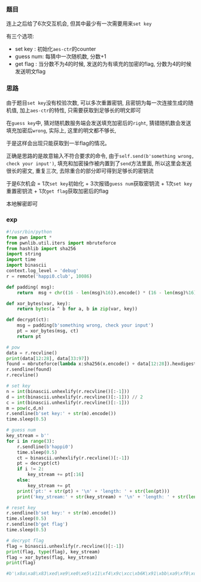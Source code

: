 ### 题目

连上之后给了6次交互机会, 但其中最少有一次需要用来`set key`

有三个选项:
+ set key : 初始化`aes-ctr`的counter
+ guess num: 每猜中一次随机数, 分数+1
+ get flag : 当分数不为4的时候, 发送的为有填充的加密的flag, 分数为4的时候发送明文flag

### 思路
由于题目`set key`没有校验次数, 可以多次重置密钥, 且密钥为每一次连接生成的随机值, 加上`aes-ctr`的特性, 只需要获取到足够长的明文即可

在`guess key`中, 猜对随机数服务端会发送填充加密后的`right`, 猜错随机数会发送填充加密后`wrong`, 实际上, 这里的明文都不够长, 

于是这样会出现只能获取到一半flag的情况。

正确是思路的是故意输入不符合要求的命令,  由于`self.send(b'something wrong, check your input')`, 填充和加密操作被内置到了`send`方法里面, 所以这里会发送很长的密文, 重复三次, 去除重合的部分即可得到足够长的密钥流

于是6次机会 = 1次`set key`初始化 + 3次报错`guess num`获取密钥流 + 1次`set key`重置密钥流 + 1次`get flag`获取加密后的flag

本地解密即可


### exp
```python
#!/usr/bin/python
from pwn import *
from pwnlib.util.iters import mbruteforce
from hashlib import sha256
import string
import time
import binascii
context.log_level = 'debug'
r = remote('happi0.club', 10086)

def padding( msg):
    return  msg + chr((16 - len(msg)%16)).encode() * (16 - len(msg)%16)

def xor_bytes(var, key):
    return bytes(a ^ b for a, b in zip(var, key))

def decrypt(ct):
    msg = padding(b'something wrong, check your input')
    pt = xor_bytes(msg, ct)
    return pt

# pow
data = r.recvline()
print(data[12:28], data[33:97])
found = mbruteforce(lambda x:sha256(x.encode() + data[12:28]).hexdigest().encode() == data[33:97], string.ascii_letters+string.digits, 4)
r.sendline(found)
r.recvline()

# set key
n = int(binascii.unhexlify(r.recvline()[:-1]))
d = int(binascii.unhexlify(r.recvline()[:-1])) // 2
c = int(binascii.unhexlify(r.recvline()[:-1]))
m = pow(c,d,n)
r.sendline(b'set key:' + str(m).encode())
time.sleep(0.5)

# guess num
key_stream = b''
for i in range(3):
    r.sendline(b'happi0')
    time.sleep(0.5)
    ct = binascii.unhexlify(r.recvline()[:-1])
    pt = decrypt(ct)
    if i != 2:
        key_stream += pt[:16]
    else:
        key_stream += pt
    print('pt:' + str(pt) + '\n' + 'length: ' + str(len(pt)))
    print('key_stream:' + str(key_stream) + '\n' + 'length: ' + str(len(key_stream)) + '\n')

# reset key
r.sendline(b'set key:' + str(m).encode())
time.sleep(0.5)
r.sendline(b'get flag')
time.sleep(0.5)

# decrypt flag
flag = binascii.unhexlify(r.recvline()[:-1])
print(flag, type(flag), key_stream)
flag = xor_bytes(flag, key_stream)
print(flag)

#b'\x8a\xa8\x83\xed\xe9\xe0\xe5\x11\xf4\x9c\xcc\xb6K\x91\xbb\xa9\xf0\xd4\t\x15\x19r\xf5Z\x9d.\x9368\x90\xe8\xd5flag{c836b2abae33d2e5b9a0e50b28ba5e95}\n\n\n\n\n\n\n\n\n\n'
```
